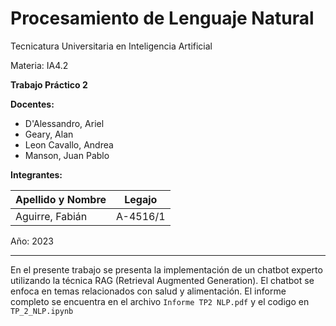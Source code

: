 # Procesamiento de Lenguaje Natural
Tecnicatura Universitaria en Inteligencia Artificial

Materia: IA4.2

**Trabajo Práctico 2**


**Docentes:**
- D'Alessandro, Ariel
- Geary, Alan
- Leon Cavallo, Andrea
- Manson, Juan Pablo


**Integrantes:**

| Apellido y Nombre | Legajo   |
| ----------------- | -------- |
| Aguirre, Fabián   | A-4516/1 |


Año: 2023

---

En el presente trabajo se presenta la implementación de un chatbot experto utilizando la técnica RAG (Retrieval Augmented Generation).
El chatbot se enfoca en temas relacionados con salud y alimentación.
El informe completo se encuentra en el archivo `Informe TP2 NLP.pdf` y el codigo en `TP_2_NLP.ipynb` 
